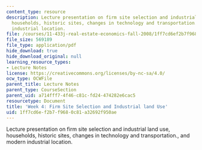 ```yaml
---
content_type: resource
description: Lecture presentation on firm site selection and industrial land use,
  households, historic sites, changes in technology and transportation., and modern
  industrial location.
file: /courses/11-433j-real-estate-economics-fall-2008/1ff7cd6ef2b7f9680c81a32692f950ae_wk4.pdf
file_size: 569189
file_type: application/pdf
hide_download: true
hide_download_original: null
learning_resource_types:
- Lecture Notes
license: https://creativecommons.org/licenses/by-nc-sa/4.0/
ocw_type: OCWFile
parent_title: Lecture Notes
parent_type: CourseSection
parent_uid: a714fff7-4f46-c81c-fd24-474282e6cac5
resourcetype: Document
title: 'Week 4: Firm Site Selection and Industrial land Use'
uid: 1ff7cd6e-f2b7-f968-0c81-a32692f950ae
---
```

Lecture presentation on firm site selection and industrial land use, households, historic sites, changes in technology and transportation., and modern industrial location.